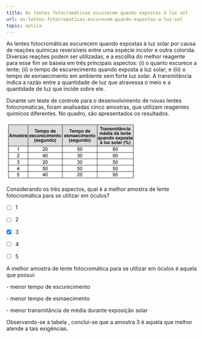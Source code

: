 ```yaml
---
title: As lentes fotocromáticas escurecem quando expostas à luz sol
url: as-lentes-fotocromaticas-escurecem-quando-expostas-a-luz-sol
topic: optica
---
```



As lentes fotocromáticas escurecem quando expostas à luz solar por causa de reações químicas reversíveis entre uma espécie incolor e outra colorida. Diversas reações podem ser utilizadas, e a escolha do melhor reagente para esse fim se baseia em três principais aspectos: (i) o quanto escurece a lente; (ii) o tempo de escurecimento quando exposta à luz solar; e (iii) o tempo de esmaecimento em ambiente sem forte luz solar. A transmitância indica a razão entre a quantidade de luz que atravessa o meio e a quantidade de luz que incide sobre ele.

Durante um teste de controle para o desenvolvimento de novas lentes fotocromáticas, foram analisadas cinco amostras, que utilizam reagentes químicos diferentes. No quadro, são apresentados os resultados.

![](15d97536-a3a6-f9fe-11bf-98c4bcae7496.png)

Considerando os três aspectos, qual é a melhor amostra de lente fotocromática para se utilizar em óculos?



- [ ] 1
- [ ] 2
- [x] 3
- [ ] 4
- [ ] 5


A melhor amostra de lente fotocromática para se utilizar em óculos é aquela que possui:

\- menor tempo de escurecimento

\- menor tempo de esmaecimento

\- menor transmitância de média durante exposição solar

Observando-se a tabela , conclui-se que a amostra 3 é aquela que melhor atende a tais exigências.

 
